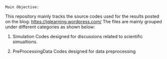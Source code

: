     Main Objective:
This repository mainly tracks the source codes used for the results
posted on the blog: https://jqlearning.wordpress.com/
The files are mainly grouped under different categories as shown below:

1) Simulation
Codes designed for discussions related to scientific simualtions. 

2) PreProcessingData
Codes designed for data preprocessing

